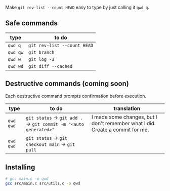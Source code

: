 Make `git rev-list --count HEAD` easy to type by just calling it `qwd q`.

## Safe commands

type | to do
---  | ---
`qwd q` | `git rev-list --count HEAD`
`qwd qw` | `git branch`
`qwd w` | `git log -3`
`qwd wd` | `git diff --cached`

## Destructive commands (coming soon)

Each destructive command prompts confirmation before execution.

type | to do | translation
---  | --- | ---
`qwd qwd` | `git status` → `git add .` → `git commit -m "<auto generated>"` | I made some changes, but I don't remember what I did. Create a commit for me.
`qwd qwd` | `git status` → `git checkout main` → `git pull` | 

## Installing

<!-- via PyPI, run `pip install qwd`. -->
```sh
# gcc main.c -o qwd
gcc src/main.c src/utils.c -o qwd
```
